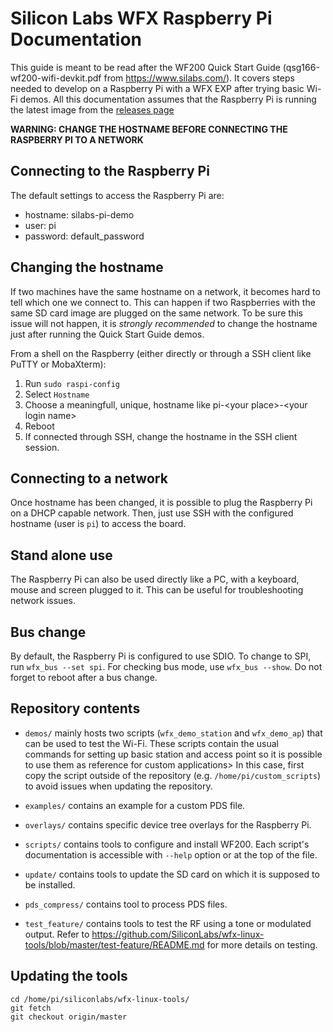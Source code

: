 Silicon Labs WFX Raspberry Pi Documentation
===========================================

This guide is meant to be read after the WF200 Quick Start Guide (qsg166-wf200-wifi-devkit.pdf from https://www.silabs.com/).
It covers steps needed to develop on a Raspberry Pi with a WFX EXP after trying basic Wi-Fi demos.
All this documentation assumes that the Raspberry Pi is running the latest image from the [releases page](RELEASES.md)

**WARNING: CHANGE THE HOSTNAME BEFORE CONNECTING THE RASPBERRY PI TO A NETWORK**

Connecting to the Raspberry Pi
------------------------------
The default settings to access the Raspberry Pi are:
 - hostname: silabs-pi-demo
 - user: pi
 - password: default_password

Changing the hostname
---------------------
If two machines have the same hostname on a network, it becomes hard to tell which one we connect to.
This can happen if two Raspberries with the same SD card image are plugged on the same network.
To be sure this issue will not happen, it is *strongly recommended* to change the hostname just after running the Quick Start Guide demos.

From a shell on the Raspberry (either directly or through a SSH client like PuTTY or MobaXterm):
 1. Run `sudo raspi-config`
 2. Select `Hostname`
 3. Choose a meaningfull, unique, hostname like pi-\<your place\>-\<your login name\>
 4. Reboot
 5. If connected through SSH, change the hostname in the SSH client session.

Connecting to a network
-----------------------
Once hostname has been changed, it is possible to plug the Raspberry Pi on a DHCP capable network.
Then, just use SSH with the configured hostname (user is `pi`) to access the board.

Stand alone use
---------------
The Raspberry Pi can also be used directly like a PC, with a keyboard, mouse and screen plugged to it. This can be useful for troubleshooting network issues.

Bus change
----------
By default, the Raspberry Pi is configured to use SDIO.
To change to SPI, run `wfx_bus --set spi`. For checking bus mode, use `wfx_bus --show`.
Do not forget to reboot after a bus change.

Repository contents
-------------------
 - `demos/` mainly hosts two scripts (`wfx_demo_station` and `wfx_demo_ap`) that
   can be used to test the Wi-Fi. These scripts contain the usual commands for
   setting up basic station and access point so it is possible to use them as
   reference for custom applications> In this case, first copy the script
   outside of the repository (e.g. `/home/pi/custom_scripts`) to avoid issues when
   updating the repository.

 - `examples/` contains an example for a custom PDS file.

 - `overlays/` contains specific device tree overlays for the Raspberry Pi.

 - `scripts/` contains tools to configure and install WF200. Each script's
   documentation is accessible with `--help` option or at the top of the file.

 - `update/` contains tools to update the SD card on which it is supposed to be
   installed.

 - `pds_compress/` contains tool to process PDS files.
 
 - `test_feature/` contains tools to test the RF using a tone or modulated output. Refer to https://github.com/SiliconLabs/wfx-linux-tools/blob/master/test-feature/README.md for more details on testing.  

Updating the tools
-----------------------
```
cd /home/pi/siliconlabs/wfx-linux-tools/
git fetch
git checkout origin/master
```
